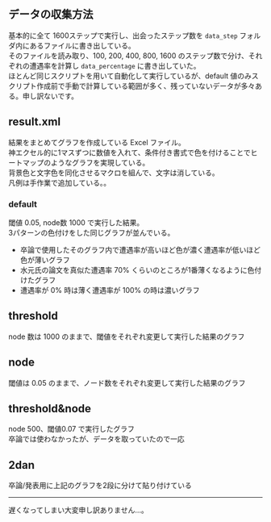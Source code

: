 ## データの収集方法  
基本的に全て 1600ステップで実行し、出会ったステップ数を `data_step` フォルダ内にあるファイルに書き出している。  
そのファイルを読み取り、100, 200, 400, 800, 1600 のステップ数で分け、それぞれの遭遇率を計算し `data_percentage` に書き出していた。  
ほとんど同じスクリプトを用いて自動化して実行しているが、default 値のみスクリプト作成前で手動で計算している範囲が多く、残っていないデータが多々ある。申し訳ないです。  
  
## result.xml  
結果をまとめてグラフを作成している Excel ファイル。  
神エクセル的に1マスずつに数値を入れて、条件付き書式で色を付けることでヒートマップのようなグラフを実現している。  
背景色と文字色を同化させるマクロを組んで、文字は消している。  
凡例は手作業で追加している。。  
  
### default
閾値 0.05, node数 1000 で実行した結果。  
3パターンの色付けをした同じグラフが並んでいる。  
- 卒論で使用したそのグラフ内で遭遇率が高いほど色が濃く遭遇率が低いほど色が薄いグラフ  
- 水元氏の論文を真似た遭遇率 70% くらいのところが1番薄くなるように色付けたグラフ  
- 遭遇率が 0% 時は薄く遭遇率が 100% の時は濃いグラフ
  
## threshold
node 数は 1000 のままで、閾値をそれぞれ変更して実行した結果のグラフ  
  
## node
閾値は 0.05 のままで、ノード数をそれぞれ変更して実行した結果のグラフ  
  
## threshold&node
node 500、閾値0.07 で実行したグラフ  
卒論では使わなかったが、データを取っていたので一応  
  
## 2dan
卒論/発表用に上記のグラフを2段に分けて貼り付けている 
  
    
      
----
遅くなってしまい大変申し訳ありません…。  
